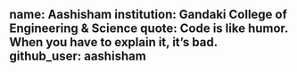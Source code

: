 name: Aashisham 
institution: Gandaki College of Engineering & Science
quote: Code is like humor. When you have to explain it, it’s bad.
github_user: aashisham
---
